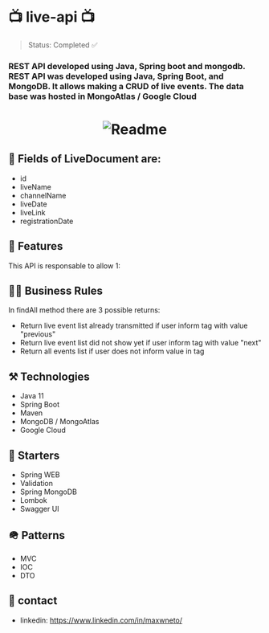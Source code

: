 # 📺 live-api 📺


> Status: Completed ✅

### REST API developed using Java, Spring boot and mongodb. REST API was developed using Java, Spring Boot, and MongoDB. It allows making a CRUD of live events. The data base was hosted in MongoAtlas / Google Cloud

<h1 align="center">
  <img alt="Readme" title="Readme" src="https://user-images.githubusercontent.com/87916631/168206876-0045545a-3f64-4975-829a-b99d5d1dc510.png"/>
</h1>

## 🔘 Fields of LiveDocument are:
+ id
+ liveName
+ channelName
+ liveDate
+ liveLink
+ registrationDate

## 📔 Features
This API is responsable to allow 1:

## 🤝🏽 Business Rules
In findAll method there are 3 possible returns:
+ Return live event list already transmitted if user inform tag with value "previous"
+ Return live event list did not show yet if user inform tag with value "next"
+ Return all events list if user does not inform value in tag

## ⚒️ Technologies
+ Java 11
+ Spring Boot
+ Maven
+ MongoDB / MongoAtlas
+ Google Cloud

## 🌱 Starters
+ Spring WEB
+ Validation
+ Spring MongoDB
+ Lombok
+ Swagger UI

## 🪖 Patterns
+ MVC
+ IOC
+ DTO

## 📲 contact
+ linkedin: https://www.linkedin.com/in/maxwneto/
